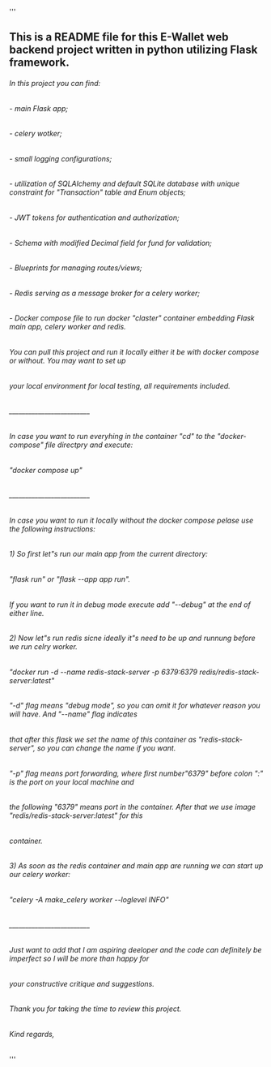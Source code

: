 '''
## This is a README file for this E-Wallet web backend project written in python utilizing Flask framework.
###### In this project you can find: 
###### - main Flask app;
###### - celery wotker;
###### - small logging configurations;
###### - utilization of SQLAlchemy and default SQLite database with unique constraint for "Transaction" table and Enum objects;
###### - JWT tokens for authentication and authorization; 
###### - Schema with modified Decimal field for fund for validation;
###### - Blueprints for managing routes/views;
###### - Redis serving as a message broker for a celery worker;
###### - Docker compose file to run docker "claster" container embedding Flask main app, celery worker and redis.
###### You can pull this project and run it locally either it be with docker compose or without. You may want to set up
###### your local environment for local testing, all requirements included.

###### _________________________

###### In case you want to run everyhing in the container "cd" to the "docker-compose" file directpry and execute:
###### "docker compose up"

###### _________________________

###### In case you want to run it locally without the docker compose pelase use the following instructions:
###### 1) So first let"s run our main app from the current directory:
###### "flask run" or "flask --app app run".
###### If you want to run it in debug mode execute add "--debug" at the end of either line.

###### 2) Now let"s run redis sicne ideally it"s need to be up and runnung before we run celry worker.
###### "docker run -d --name redis-stack-server -p 6379:6379 redis/redis-stack-server:latest"
###### "-d" flag means "debug mode", so you can omit it for whatever reason you will have. And "--name" flag indicates
###### that after this flask we set the name of this container as "redis-stack-server", so you can change the name if you want.
###### "-p" flag means port forwarding, where first number"6379" before colon ":" is the port on your local machine and
###### the following "6379" means port in the container. After that we use image "redis/redis-stack-server:latest" for this
###### container.

###### 3) As soon as the redis container and main app are running we can start up our celery worker:
###### "celery -A make_celery worker --loglevel INFO"

###### _________________________

###### Just want to add that I am aspiring deeloper and the code can definitely be imperfect so I will be more than happy for
###### your constructive critique and suggestions.


###### Thank you for taking the time to review this project.

###### Kind regards,
'''
